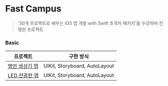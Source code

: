 # Fast Campus
> '30개 프로젝트로 배우는 iOS 앱 개발 with Swift 초격차 패키지'를 수강하며 진행한 프로젝트

### Basic
| 프로젝트 | 구현 방식 |
| --- | --- |
| [명언 생성기 앱](https://github.com/mijisuh/fastcampus-ios/tree/main/QuotesGenerator) | UIKit, Storyboard, AutoLayout |
| [LED 전광판 앱](https://github.com/mijisuh/fastcampus-ios/tree/main/LEDBoard) | UIKit, Storyboard, AutoLayout |

